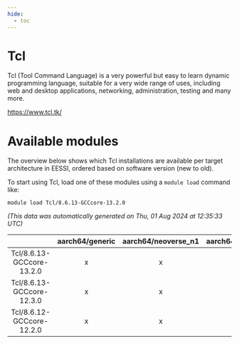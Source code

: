 ```yaml
---
hide:
  - toc
---
```


Tcl
===


Tcl (Tool Command Language) is a very powerful but easy to learn dynamic programming language, suitable for a very wide range of uses, including web and desktop applications, networking, administration, testing and many more.

https://www.tcl.tk/
# Available modules


The overview below shows which Tcl installations are available per target architecture in EESSI, ordered based on software version (new to old).

To start using Tcl, load one of these modules using a `module load` command like:

```shell
module load Tcl/8.6.13-GCCcore-13.2.0
```

*(This data was automatically generated on Thu, 01 Aug 2024 at 12:35:33 UTC)*  

| |aarch64/generic|aarch64/neoverse_n1|aarch64/neoverse_v1|x86_64/generic|x86_64/amd/zen2|x86_64/amd/zen3|x86_64/intel/haswell|x86_64/intel/skylake_avx512|
| :---: | :---: | :---: | :---: | :---: | :---: | :---: | :---: | :---: |
|Tcl/8.6.13-GCCcore-13.2.0|x|x|x|x|x|x|x|x|
|Tcl/8.6.13-GCCcore-12.3.0|x|x|x|x|x|x|x|x|
|Tcl/8.6.12-GCCcore-12.2.0|x|x|x|x|x|x|x|x|
